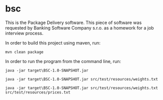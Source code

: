 # bsc
This is the Package Delivery software. This piece of software was requested by Banking Software Company s.r.o. as a homework for a job interview process.

In order to build this project using maven, run:
```
mvn clean package
```

In order to run the program from the command line, run:
```
java -jar target\BSC-1.0-SNAPSHOT.jar
```

```
java -jar target\BSC-1.0-SNAPSHOT.jar src/test/resources/weights.txt
```

```
java -jar target\BSC-1.0-SNAPSHOT.jar src/test/resources/weights.txt src/test/resources/prices.txt
```
